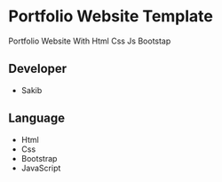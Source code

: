 # Portfolio Website Template
Portfolio Website With Html Css Js Bootstap
## Developer
- Sakib
## Language
- Html
- Css
- Bootstrap
- JavaScript
